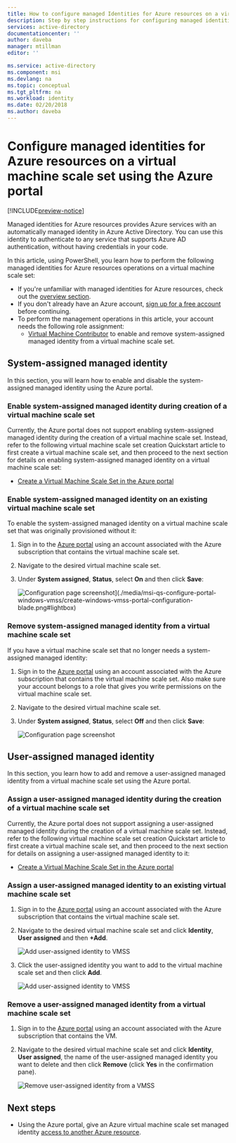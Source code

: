 ```yaml
---
title: How to configure managed Identities for Azure resources on a virtual machine scale set
description: Step by step instructions for configuring managed identities for Azure resources on a virtual machine scale set using the Azure portal.
services: active-directory
documentationcenter: ''
author: daveba
manager: mtillman
editor: ''

ms.service: active-directory
ms.component: msi
ms.devlang: na
ms.topic: conceptual
ms.tgt_pltfrm: na
ms.workload: identity
ms.date: 02/20/2018
ms.author: daveba
---
```


# Configure managed identities for Azure resources on a virtual machine scale set using the Azure portal

[!INCLUDE[preview-notice](../../../includes/active-directory-msi-preview-notice.md)]

Managed identities for Azure resources provides Azure services with an automatically managed identity in Azure Active Directory. You can use this identity to authenticate to any service that supports Azure AD authentication, without having credentials in your code. 

In this article, using PowerShell, you learn how to perform the following managed identities for Azure resources operations on a virtual machine scale set:

- If you're unfamiliar with managed identities for Azure resources, check out the [overview section](overview.md).
- If you don't already have an Azure account, [sign up for a free account](https://azure.microsoft.com/free/) before continuing.
- To perform the management operations in this article, your account needs the following role assignment:
    - [Virtual Machine Contributor](/azure/role-based-access-control/built-in-roles#virtual-machine-contributor) to enable and remove system-assigned managed identity from a virtual machine scale set.

## System-assigned managed identity

In this section, you will learn how to enable and disable the system-assigned managed identity using the Azure portal.

### Enable system-assigned managed identity during creation of a virtual machine scale set

Currently, the Azure portal does not support enabling system-assigned managed identity during the creation of a virtual machine scale set. Instead, refer to the following virtual machine scale set creation Quickstart article to first create a virtual machine scale set, and then proceed to the next section for details on enabling system-assigned managed identity on a virtual machine scale set:

- [Create a Virtual Machine Scale Set in the Azure portal](../../virtual-machine-scale-sets/quick-create-portal.md)  

### Enable system-assigned managed identity on an existing virtual machine scale set

To enable the system-assigned managed identity on a virtual machine scale set that was originally provisioned without it:

1. Sign in to the [Azure portal](https://portal.azure.com) using an account associated with the Azure subscription that contains the virtual machine scale set.

2. Navigate to the desired virtual machine scale set.

3. Under **System assigned**, **Status**, select **On** and then click **Save**:

   ![Configuration page screenshot](./media/msi-qs-configure-portal-windows-vmss/create-windows-vmss-portal-configuration-blade.png)](./media/msi-qs-configure-portal-windows-vmss/create-windows-vmss-portal-configuration-blade.png#lightbox)  

### Remove system-assigned managed identity from a virtual machine scale set

If you have a virtual machine scale set that no longer needs a system-assigned managed identity:

1. Sign in to the [Azure portal](https://portal.azure.com) using an account associated with the Azure subscription that contains the virtual machine scale set. Also make sure your account belongs to a role that gives you write permissions on the virtual machine scale set.

2. Navigate to the desired virtual machine scale set.

3. Under **System assigned**, **Status**, select **Off** and then click **Save**:

   ![Configuration page screenshot](./media/msi-qs-configure-portal-windows-vmss/disable-windows-vmss-portal-configuration-blade.png)

## User-assigned managed identity

In this section, you learn how to add and remove a user-assigned managed identity from a virtual machine scale set using the Azure portal.

### Assign a user-assigned managed identity during the creation of a virtual machine scale set

Currently, the Azure portal does not support assigning a user-assigned managed identity during the creation of a virtual machine scale set. Instead, refer to the following virtual machine scale set creation Quickstart article to first create a virtual machine scale set, and then proceed to the next section for details on assigning a user-assigned managed identity to it:

- [Create a Virtual Machine Scale Set in the Azure portal](../../virtual-machine-scale-sets/quick-create-portal.md)

### Assign a user-assigned managed identity to an existing virtual machine scale set

1. Sign in to the [Azure portal](https://portal.azure.com) using an account associated with the Azure subscription that contains the virtual machine scale set.
2. Navigate to the desired virtual machine scale set and click **Identity**, **User assigned** and then **\+Add**.

   ![Add user-assigned identity to VMSS](./media/msi-qs-configure-portal-windows-vm/add-user-assigned-identity-vmss-screenshot1.png)

3. Click the user-assigned identity you want to add to the virtual machine scale set and then click **Add**.
   
   ![Add user-assigned identity to VMSS](./media/msi-qs-configure-portal-windows-vm/add-user-assigned-identity-vm-screenshot2.png)

### Remove a user-assigned managed identity from a virtual machine scale set

1. Sign in to the [Azure portal](https://portal.azure.com) using an account associated with the Azure subscription that contains the VM.
2. Navigate to the desired virtual machine scale set and click **Identity**, **User assigned**, the name of the user-assigned managed identity you want to delete and then click **Remove** (click **Yes** in the confirmation pane).

   ![Remove user-assigned identity from a VMSS](./media/msi-qs-configure-portal-windows-vm/remove-user-assigned-identity-vmss-screenshot.png)


## Next steps

- Using the Azure portal, give an Azure virtual machine scale set managed identity [access to another Azure resource](howto-assign-access-portal.md).


